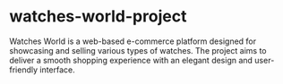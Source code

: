 # watches-world-project
 Watches World is a web-based e-commerce platform designed for showcasing and selling various types of watches. The project aims to deliver a smooth shopping experience with an elegant design and user-friendly interface.

